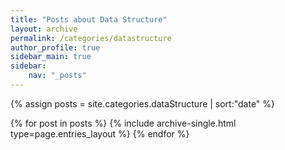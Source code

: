 ```yaml
---
title: "Posts about Data Structure"
layout: archive
permalink: /categories/datastructure
author_profile: true
sidebar_main: true
sidebar:
    nav: "_posts"
---
```


{% assign posts = site.categories.dataStructure | sort:"date" %}

{% for post in posts %}
  {% include archive-single.html type=page.entries_layout %}
{% endfor %}
